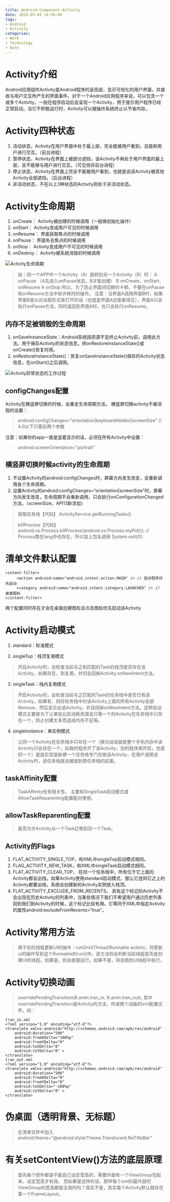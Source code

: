 ```yaml
---
title: Android-Component-Activity
date: 2014-05-01 14:56:06
tags:
- Android
- Activity
categories:
- Work
- Technology
- Note
---
```


# Activity介绍

Android应用组件Activity是Android程序的呈现层，显示可视化的用户界面，并接收与用户交互所产生的界面事件。对于一个Android应用程序来说，可以包含一个或多个Activity，一般在程序启动后会呈现一个Activity，用于提示用户程序已经正常启动。当它不积极运行时，Activity可以被操作系统终止以节省内存。

# Activity四种状态

1. 活动状态，Activity在用户界面中处于最上层，完全能被用户看到，且能和用户进行交互。（前台进程）
2. 暂停状态，Activity在界面上被部分遮挡，该Activity不再处于用户界面的最上层，且不能够与用户进行交互。（可见但非前台进程）
3. 停止状态，Activity在界面上完全不能被用户看到，也就是说该Activity被其他Activity全部遮挡。（后台进程）
4. 非活动状态，不在以上3种状态的Activity则处于非活动状态。

# Activity生命周期

1. onCreate：     Activity被创建的时候调用（一般做初始化操作）
2. onStart：     Activity变成用户可见的时候调用
3. onResume：     界面获取焦点的时候调用
4. onPause：     界面失去焦点的时候调用
5. onStop：     Activity变成用户不可见的时候调用
6. onDestroy：     Activity被系统消毁的时候调用

![Activity生命周期](https://developer.android.com/images/activity_lifecycle.png)

> 如：同一个APP中一个Activity（A）跳转到另一个Activity（B）时：
A   onPause （A先进入onPause状态，B才能创建）
B   onCreate、onStart、onResume
A   onStop
所以，为了防止界面间切换的卡顿，不要在onPause和onResume方法中些许耗时的操作。
注意：当界面A调用界面B时，如果界面B是以对话框形式来打开的话（也就是界面A还能看得见），界面A只会执行onPause方法，同时返回到界面A时，也只会执行onResume。

## 内存不足被销毁的生命周期

1. onSaveInstanceState：Android系统因资源不足终止Activity前，调用此方法。用于保存Activity的状态信息，供onRestoreInstanceState()或onCreate()恢复时用。
2. onRestoreInstanceState()：恢复onSaveInstanceState()保存的Activity状态信息，在onStart()之后调用。

![Activity异常状态的工作过程](/images/Android/Activity_Exception_RecycleLife.png)

## configChanges配置

Activity在横竖屏切换的时候，会重走生命周期方法。
横竖屏切换activity不被消毁的设置：
> android:configChanges="orientation|keyboardHidden|screenSize" // 4.0以下只需前两个参数

注意：如果你的app一直是竖着显示的话，必须在所有Activity中设置：
> android:screenOrientation="portrait"

## 横竖屏切换时候activity的生命周期

1. 不设置Activity的android:configChanges时，屏幕方向发生改变，会重新调用各个生命周期。
2. 设置Activity的android:configChanges=“orientation|screenSize"时，屏幕方向发生改变，生命周期不会重新调用，只会执行onConfigurationChanged方法。（screenSize，API13新添加）

> 获取任务栈【代码】
ActivityService.getRunningTasks()

> killProcess【代码】
android.os.Process.killProcess(android.os.Process.myPid()); // Process类在lang中也存在，所以加上包名调用
System.exit(0);

# 清单文件默认配置
```
<intent-filter>
     <action android:name="android.intent.action.MAIN" /> // 启动程序优先启动
     <category android:name="android.intent.category.LAUNCHER" /> // 桌面图标
</intent-filter>
```
两个配置同时存在才会在桌面创建图标且点击图标优先启动该Activity

# Activity启动模式
1. standard：标准模式

2. singleTop：栈顶复用模式
> 开启Activity时，会检查当前与之和匹配的Task的栈顶是否存在该Activity，如果存在，则复用，并切会回掉Activity.onNewIntent方法。

3. singleTask：栈内复用模式
> 开启Activity时，会检查当前与之匹配的Task的任务栈中是否已有该Activity，如果有，则将任务栈中的该Activity上面的所有Activity全部Remove，然后显示出该Activity，并且回掉onNewIntent方法。这种启动模式主要是为了让某些比较消耗资源且只需一个的Activity在任务栈中只存在一个，防止创建太多而造成内存不足等。

4. singleInstance：单实例模式
> 让同一个Activity在任务栈中只存在一个（换句话说就是整个手机内存中该Activity只会存在一个，如我的程序开了该Activity，别的程序再开启，也是同一个）底层实现是新建一个任务栈专门存放该Activity，在用户调用该Activity时，该任务栈就会被放到原任务栈的前面。

## taskAffinity配置
> TaskAffinity任务相关性。
主要和SingleTask启动模式或AllowTaskReparenting配置配对使用。

## allowTaskReparenting配置
> 是否允许Activity从一个Task迁移到另一个Task。

## Activity的Flags
1. FLAT_ACTIVITY_SINGLE_TOP，和XML中singleTop启动模式相同。
2. FLAG_ACTIVITY_NEW_TASK，和XML中singleTask启动模式相同。
3. FLAT_ACTIVITY_CLEAR_TOP，
在同一个任务栈中，所有位于它上面的Activity都会出栈。如果Activity使用standard启动模式，那么它连同它之上的Activity都要出栈，系统会创建新的Activity实例放入栈顶。
4. FLAT_ACTIVITY_EXCLUDE_FROM_RECENTS，
具有这个标记的Activity不会出现在历史Activity的列表中，当某些情况下我们不希望用户通过历史列表回到我们到Activity的时候，这个标记比较有用。它等同于XML中指定Activity的属性android:excludeFromRecents=“true”。

# Activity常用方法
> 用于别的线程更新UI的操作：runOnUiThread(Runnable action)，将更新ui的操作写到这个Runnable的run()中。该方法将会判断当前线程是否是创建UI的线程。如果是，则会直接运行。如果不是，将会跳到UI线程中执行。

# Activity切换动画
> overridePendingTransition(R.anim.tran_in, R.anim.tran_out);
其中overridePendingTransition是Activity的方法，传递两个动画的xml配置文件。如：
```
tran_in.xml
<?xml version="1.0" encoding="utf-8"?>
<translate xmlns:android="http://schemas.android.com/apk/res/android"
    android:duration="500"
    android:fromXDelta="100%p"
    android:fromYDelta="0"
    android:toXDelta="0"
    android:toYDelta="0" >
</translate>
tran_out.xml
<?xml version="1.0" encoding="utf-8"?>
<translate xmlns:android="http://schemas.android.com/apk/res/android"
    android:duration="500"
    android:fromXDelta="0"
    android:fromYDelta="0"
    android:toXDelta="-100%p"
    android:toYDelta="0" >
</translate>
```

# 伪桌面（透明背景、无标题）
> 在清单文件中加入 android:theme="@android:style/Theme.Translucent.NoTitleBar"

# 有关setContentView()方法的底层原理
> 首先每个控件都是不能自己设定宽高的，需要外面有一个ViewGroup包起来，设定宽高才有效。
而如果是这样的话，那样每个xml的最外层的ViewGroup的宽高都是无效的吗？其实不是，其实每个Activity默认就存在着一个FrameLayout。
